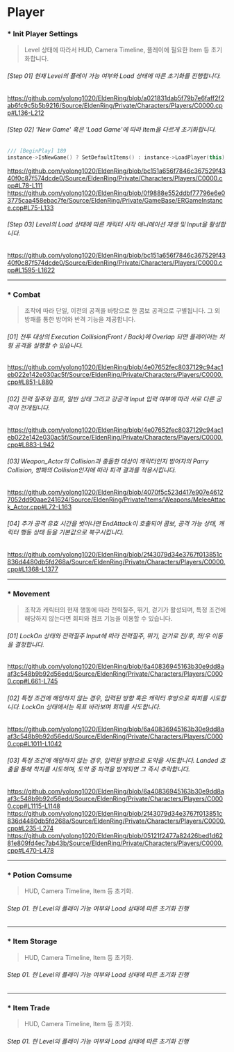 # Player
### * Init Player Settings
  > Level 상태에 따라서 HUD, Camera Timeline, 플레이에 필요한 Item 등 초기화합니다.    

  ###### [Step 01] 현재 Level의 플레이 가능 여부와 Load 상태에 따른 초기화를 진행합니다.
  https://github.com/yolong1020/EldenRing/blob/a021831dab5f79b7e6faff2f2ab6fc9c5b5b9216/Source/EldenRing/Private/Characters/Players/C0000.cpp#L136-L212
  </br>
  ###### [Step 02] 'New Game' 혹은 'Load Game'에 따라 Item을 다르게 초기화합니다.
  ```C++
  /// [BeginPlay] 189
  instance->IsNewGame() ? SetDefaultItems() : instance->LoadPlayer(this);
  ```
  https://github.com/yolong1020/EldenRing/blob/bc151a656f7846c367529f4340f0c87f574dcde0/Source/EldenRing/Private/Characters/Players/C0000.cpp#L78-L111
  https://github.com/yolong1020/EldenRing/blob/0f9888e552ddbf77796e6e03775caa458ebac7fe/Source/EldenRing/Private/GameBase/ERGameInstance.cpp#L75-L133
  </br>
  ###### [Step 03] Level의 Load 상태에 따른 캐릭터 시작 애니메이션 재생 및 Input을 활성합니다.
  https://github.com/yolong1020/EldenRing/blob/bc151a656f7846c367529f4340f0c87f574dcde0/Source/EldenRing/Private/Characters/Players/C0000.cpp#L1595-L1622
  </br>
  
---
### * Combat
  > 조작에 따라 단일, 이전의 공격을 바탕으로 한 콤보 공격으로 구별됩니다. 그 외 방패를 통한 방어와 반격 기능을 제공합니다.

  ###### [01] 전투 대상의 Execution Collision(Front / Back)에 Overlap 되면 플레이어는 처형 공격을 실행할 수 있습니다.
  https://github.com/yolong1020/EldenRing/blob/4e07652fec8037129c94ac1eb022e142e030ac5f/Source/EldenRing/Private/Characters/Players/C0000.cpp#L851-L880
  </br>
  ###### [02] 전력 질주와 점프, 일반 상태 그리고 강공격 Input 입력 여부에 따라 서로 다른 공격이 전개됩니다.
  https://github.com/yolong1020/EldenRing/blob/4e07652fec8037129c94ac1eb022e142e030ac5f/Source/EldenRing/Private/Characters/Players/C0000.cpp#L883-L942
  </br>
  ###### [03] Weapon_Actor의 Collision과 충돌한 대상이 캐릭터인지 방어자의 Parry Collision, 방패의 Collision인지에 따라 피격 결과를 적용시킵니다.
  https://github.com/yolong1020/EldenRing/blob/4070f5c523d417e907e46127052dd90aae241624/Source/EldenRing/Private/Items/Weapons/MeleeAttack_Actor.cpp#L72-L163
  </br>
  ###### [04] 추가 공격 유효 시간을 벗어나면 EndAttack이 호출되어 콤보, 공격 가능 상태, 캐릭터 행동 상태 등을 기본값으로 복구시킵니다.
  https://github.com/yolong1020/EldenRing/blob/2f43079d34e3767f013851c836d4480db5fd268a/Source/EldenRing/Private/Characters/Players/C0000.cpp#L1368-L1377
  </br>
  
---
### * Movement
  > 조작과 캐릭터의 현재 행동에 따라 전력질주, 뛰기, 걷기가 활성되며, 특정 조건에 해당하지 않는다면 회피와 점프 기능을 이용할 수 있습니다.
  ###### [01] LockOn 상태와 전력질주 Input에 따라 전력질주, 뛰기, 걷기로 전/후, 좌/우 이동을 결정합니다.
  https://github.com/yolong1020/EldenRing/blob/6a40836945163b30e9dd8aaf3c548b9b92d56edd/Source/EldenRing/Private/Characters/Players/C0000.cpp#L661-L745
  </br>
  ###### [02] 특정 조건에 해당하지 않는 경우, 입력된 방향 혹은 캐릭터 후방으로 회피를 시도합니다. LockOn 상태에서는 목표 바라보며 회피를 시도합니다.
  https://github.com/yolong1020/EldenRing/blob/6a40836945163b30e9dd8aaf3c548b9b92d56edd/Source/EldenRing/Private/Characters/Players/C0000.cpp#L1011-L1042
  </br>
  ###### [03] 특정 조건에 해당하지 않는 경우, 입력된 방향으로 도약을 시도합니다. Landed 호출을 통해 착지를 시도하며, 도약 중 피격을 받게되면 그 즉시 추락합니다.
  https://github.com/yolong1020/EldenRing/blob/6a40836945163b30e9dd8aaf3c548b9b92d56edd/Source/EldenRing/Private/Characters/Players/C0000.cpp#L1115-L1148
  https://github.com/yolong1020/EldenRing/blob/2f43079d34e3767f013851c836d4480db5fd268a/Source/EldenRing/Private/Characters/Players/C0000.cpp#L235-L274
  https://github.com/yolong1020/EldenRing/blob/05121f2477a82426bed1d6281e809fd4ec7ab43b/Source/EldenRing/Private/Characters/Players/C0000.cpp#L470-L478
  </br>
    
---
### * Potion Comsume
  > HUD, Camera Timeline, Item 등 초기화.
  ###### Step 01. 현 Level의 플레이 가능 여부와 Load 상태에 따른 초기화 진행
---
### * Item Storage
  > HUD, Camera Timeline, Item 등 초기화.
  ###### Step 01. 현 Level의 플레이 가능 여부와 Load 상태에 따른 초기화 진행
---
### * Item Trade
  > HUD, Camera Timeline, Item 등 초기화.
  ###### Step 01. 현 Level의 플레이 가능 여부와 Load 상태에 따른 초기화 진행

